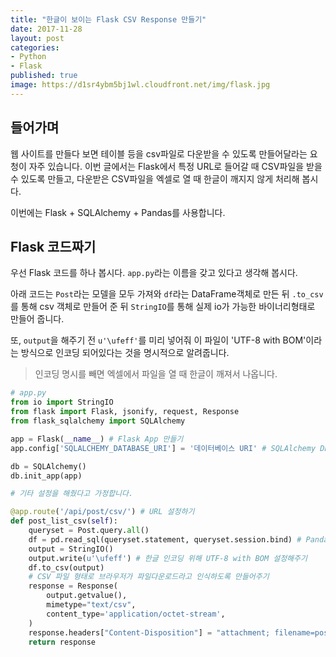 ```yaml
---
title: "한글이 보이는 Flask CSV Response 만들기"
date: 2017-11-28
layout: post
categories:
- Python
- Flask
published: true
image: https://d1sr4ybm5bj1wl.cloudfront.net/img/flask.jpg
---
```


## 들어가며

웹 사이트를 만들다 보면 테이블 등을 csv파일로 다운받을 수 있도록 만들어달라는 요청이 자주 있습니다. 이번 글에서는 Flask에서 특정 URL로 들어갈 때 CSV파일을 받을 수 있도록 만들고, 다운받은 CSV파일을 엑셀로 열 때 한글이 깨지지 않게 처리해 봅시다.

이번에는 Flask + SQLAlchemy + Pandas를 사용합니다.

## Flask 코드짜기

우선 Flask 코드를 하나 봅시다. `app.py`라는 이름을 갖고 있다고 생각해 봅시다.

아래 코드는 `Post`라는 모델을 모두 가져와 `df`라는 DataFrame객체로 만든 뒤 `.to_csv`를 통해 csv 객체로 만들어 준 뒤 `StringIO`를 통해 실제 io가 가능한 바이너리형태로 만들어 줍니다.

또, `output`을 해주기 전 `u'\ufeff'`를 미리 넣어줘 이 파일이 'UTF-8 with BOM'이라는 방식으로 인코딩 되어있다는 것을 명시적으로 알려줍니다.

> 인코딩 명시를 빼면 엑셀에서 파일을 열 때 한글이 깨져서 나옵니다.

```python
# app.py
from io import StringIO
from flask import Flask, jsonify, request, Response
from flask_sqlalchemy import SQLAlchemy

app = Flask(__name__) # Flask App 만들기
app.config['SQLALCHEMY_DATABASE_URI'] = '데이터베이스 URI' # SQLAlchemy DB 연결하기

db = SQLAlchemy()
db.init_app(app)

# 기타 설정을 해줬다고 가정합니다.

@app.route('/api/post/csv/') # URL 설정하기
def post_list_csv(self):
    queryset = Post.query.all()
    df = pd.read_sql(queryset.statement, queryset.session.bind) # Pandas가 SQL을 읽도록 만들어주기
    output = StringIO()
    output.write(u'\ufeff') # 한글 인코딩 위해 UTF-8 with BOM 설정해주기
    df.to_csv(output)
    # CSV 파일 형태로 브라우저가 파일다운로드라고 인식하도록 만들어주기
    response = Response(
        output.getvalue(),
        mimetype="text/csv",
        content_type='application/octet-stream',
    )
    response.headers["Content-Disposition"] = "attachment; filename=post_export.csv" # 다운받았을때의 파일 이름 지정해주기
    return response 
```
